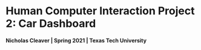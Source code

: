 # Human Computer Interaction Project 2: Car Dashboard
#### Nicholas Cleaver | Spring 2021 | Texas Tech University
